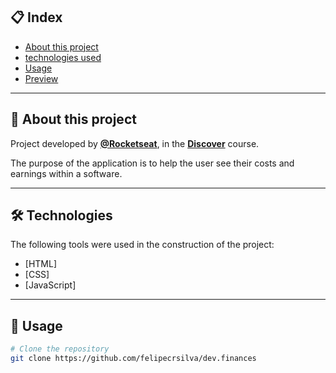 ## 📋 Index

- [About this project](#-About-this-project)
- [technologies used](#-technologies-used)
- [Usage](#-Usage)
- [Preview](#-Preview)

---

## 📖 About this project

Project developed by **[@Rocketseat](https://github.com/Rocketseat)**, in the **[Discover](https://app.rocketseat.com.br/discover)** course.

The purpose of the application is to help the user see their costs and earnings within a software.

---

## 🛠 Technologies

The following tools were used in the construction of the project:

- [HTML]
- [CSS]
- [JavaScript]

---

## 👷 Usage

```bash
# Clone the repository
git clone https://github.com/felipecrsilva/dev.finances
